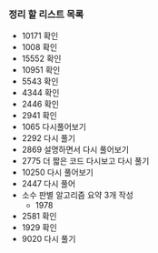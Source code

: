 ### 정리 할 리스트 목록
- 10171 확인
- 1008 확인
- 15552 확인
- 10951 확인
- 5543 확인
- 4344 확인
- 2446 확인
- 2941 확인
- 1065 다시풀어보기
- 2292 다시 풀기
- 2869 설명하면서 다시 풀어보기
- 2775 더 짧은 코드 다시보고 다시 풀기
- 10250 다시 풀어보기
- 2447 다시 풀어
- 소수 판별 알고리즘 요약 3개 작성
	- 1978
- 2581 확인
- 1929 확인
- 9020 다시 풀기
